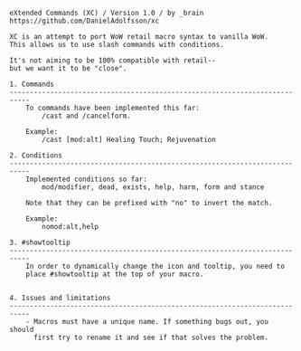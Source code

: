     eXtended Commands (XC) / Version 1.0 / by _brain
    https://github.com/DanielAdolfsson/xc
    
    XC is an attempt to port WoW retail macro syntax to vanilla WoW.
    This allows us to use slash commands with conditions.
    
    It's not aiming to be 100% compatible with retail-- 
    but we want it to be "close".

    1. Commands
    ---------------------------------------------------------------------------
        To commands have been implemented this far:
            /cast and /cancelform.
    
        Example:
            /cast [mod:alt] Healing Touch; Rejuvenation
            
    2. Conditions
    ---------------------------------------------------------------------------
        Implemented conditions so far:
            mod/modifier, dead, exists, help, harm, form and stance
            
        Note that they can be prefixed with "no" to invert the match.

        Example:
            nomod:alt,help
        
    3. #showtooltip
    ---------------------------------------------------------------------------
        In order to dynamically change the icon and tooltip, you need to
        place #showtooltip at the top of your macro.
        
        
    4. Issues and limitations
    ---------------------------------------------------------------------------
        - Macros must have a unique name. If something bugs out, you should 
          first try to rename it and see if that solves the problem. 
